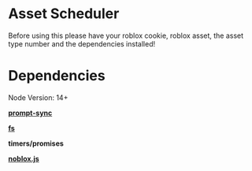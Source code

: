 # Asset Scheduler

Before using this please have your roblox cookie, roblox asset, the asset type number and the dependencies installed!

# Dependencies

Node Version: 14+

[**prompt-sync**](https://npmjs.com/package/prompt-sync)

[**fs**](https://npmjs.com/package/fs)

**timers/promises**

[**noblox.js**](https://npmjs.com/package/noblox.js)

